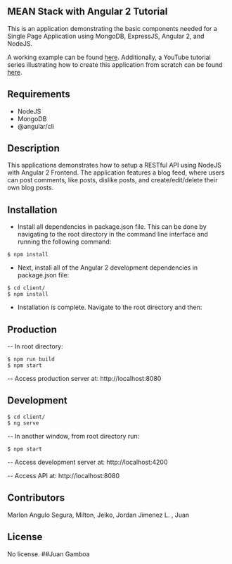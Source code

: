 ## MEAN Stack with Angular 2 Tutorial

This is an application demonstrating the basic components needed for a Single Page Application using MongoDB, ExpressJS, Angular 2, and NodeJS.

A working example can be found [here](https://damp-bastion-39490.herokuapp.com/). Additionally, a YouTube tutorial series illustrating how to create this application from scratch can be found [here](https://youtu.be/pDYhwfi7VU0).

## Requirements

- NodeJS
- MongoDB
- @angular/cli

## Description

This applications demonstrates how to setup a RESTful API using NodeJS with Angular 2 Frontend. The application features a blog feed, where users can post comments, like posts, dislike posts, and create/edit/delete their own blog posts.

## Installation

- Install all dependencies in package.json file. This can be done by navigating to the root directory in the command line interface and running the following command:
```
$ npm install
```

- Next, install all of the Angular 2 development dependencies in package.json file:
```
$ cd client/
$ npm install
```

- Installation is complete. Navigate to the root directory and then:  

## Production
-- In root directory:
```
$ npm run build
$ npm start
```
-- Access production server at: http://localhost:8080

## Development
```
$ cd client/
$ ng serve
```
-- In another window, from root directory run:
```
$ npm start
```
-- Access development server at: http://localhost:4200

-- Access API at: http://localhost:8080


## Contributors

Marlon Angulo Segura, Milton, Jeiko, Jordan Jimenez L. , Juan

## License

No license.
##Juan Gamboa
